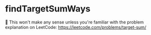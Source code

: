 # findTargetSumWays

🛑️ This won't make any sense unless you're familiar with the problem explanation on LeetCode: <https://leetcode.com/problems/target-sum/>
